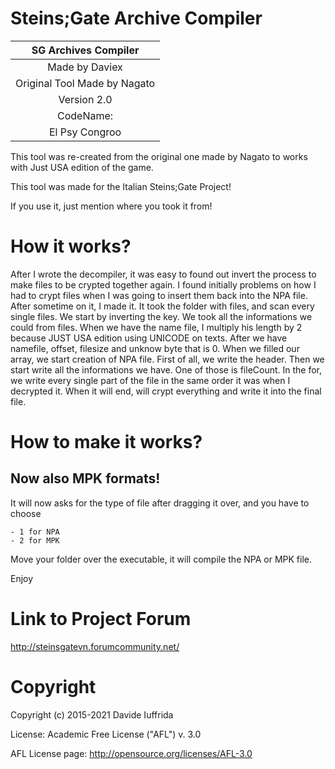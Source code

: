 # Steins;Gate Archive Compiler

|       SG Archives Compiler      |
| :-----------------------------: |  
|          Made by Daviex         |
|   Original Tool Made by Nagato  |
|           Version 2.0           |
|            CodeName:            |
|         El Psy Congroo          |

This tool was re-created from the original one made by Nagato to works with Just USA edition of the game.

This tool was made for the Italian Steins;Gate Project!

If you use it, just mention where you took it from!

# How it works?
After I wrote the decompiler, it was easy to found out invert the process to make
files to be crypted together again. I found initially problems on how I had
to crypt files when I was going to insert them back into the NPA file. After
sometime on it, I made it. It took the folder with files, and scan every single files.
We start by inverting the key. We took all the informations we could from files.
When we have the name file, I multiply his length by 2 because
JUST USA edition using UNICODE on texts. After we have namefile,
offset, filesize and unknow byte that is 0. When we filled our array, we start
creation of NPA file. First of all, we write the header. Then we start
write all the informations we have. One of those is fileCount.
In the for, we write every single part of the file in the same order
it was when I decrypted it. When it will end, will crypt everything and write it
into the final file.

# How to make it works?
## Now also MPK formats!
It will now asks for the type of file after dragging it over, and you have to choose
    
    - 1 for NPA
    - 2 for MPK

Move your folder over the executable, it will compile the NPA or MPK file.

Enjoy

# Link to Project Forum
http://steinsgatevn.forumcommunity.net/

# Copyright

Copyright (c) 2015-2021 Davide Iuffrida

License: Academic Free License ("AFL") v. 3.0

AFL License page: http://opensource.org/licenses/AFL-3.0
